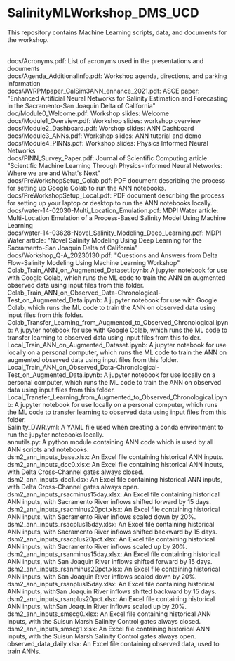 # SalinityMLWorkshop_DMS_UCD<BR>
This repository contains Machine Learning scripts, data, and documents for the workshop.<BR><BR>

docs/Acronyms.pdf: List of acronyms used in the presentations and documents<BR>
docs/Agenda_AdditionalInfo.pdf: Workshop agenda, directions, and parking information<BR>
docs/JWRPMpaper_CalSim3ANN_enhance_2021.pdf: ASCE paper: "Enhanced Artificial Neural Networks for Salinity Estimation and Forecasting in the Sacramento-San Joaquin Delta of California"<BR>
doc/Module0_Welcome.pdf: Workshop slides: Welcome <BR>
docs/Module1_Overview.pdf: Workshop slides: workshop overview<BR>
docs/Module2_Dashboard.pdf: Worshop slides: ANN Dashboard<BR>
docs/Module3_ANNs.pdf: Workshop slides: ANN tutorial and demo<BR>
docs/Module4_PINNs.pdf: Workshop slides: Physics Informed Neural Networks<BR>
docs/PINN_Survey_Paper.pdf: Journal of Scientific Computing article: "Scientific Machine Learning Through Physics-Informed Neural Networks: Where we are and What's Next"<BR>
docs/PreWorkshopSetup_Colab.pdf: PDF document describing the process for setting up Google Colab to run the ANN notebooks. <BR>
docs/PreWorkshopSetup_Local.pdf: PDF document describing the process for setting up your laptop or desktop to run the ANN notebooks locally. <BR>
docs/water-14-02030-Multi_Location_Emulation.pdf: MDPI Water article: Multi-Location Emulation of a Process-Based Salinity Model Using Machine Learning <BR>
docs/water-14-03628-Novel_Salinity_Modeling_Deep_Learning.pdf: MDPI Water article: "Novel Salinity Modeling Using Deep Learning for the Sacramento-San Joaquin Delta of California"<BR>
docs/Workshop_Q-A_20230130.pdf: "Questions and Answers from Delta Flow-Salinity Modeling Using Machine Learning Workshop"<BR>
Colab_Train_ANN_on_Augmented_Dataset.ipynb: A jupyter notebook for use with Google Colab, which runs the ML code to train the ANN on augmented observed data using input files from this folder.<BR>
Colab_Train_ANN_on_Observed_Data-Chronological-Test_on_Augmented_Data.ipynb: A jupyter notebook for use with Google Colab, which runs the ML code to train the ANN on observed data using input files from this folder. <BR>
Colab_Transfer_Learning_from_Augmented_to_Observed_Chronological.ipynb: A jupyter notebook for use with Google Colab, which runs the ML code to transfer learning to observed data using input files from this folder. <BR>
Local_Train_ANN_on_Augmented_Dataset.ipynb: A jupyter notebook for use locally on a personal computer, which runs the ML code to train the ANN on augmented observed data using input files from this folder.<BR>
Local_Train_ANN_on_Observed_Data-Chronological-Test_on_Augmented_Data.ipynb: A jupyter notebook for use locally on a personal computer, which runs the ML code to train the ANN on observed data using input files from this folder. <BR>
Local_Transfer_Learning_from_Augmented_to_Observed_Chronological.ipynb: A jupyter notebook for use locally on a personal computer, which runs the ML code to transfer learning to observed data using input files from this folder. <BR>
Salinity_DWR.yml: A YAML file used when creating a conda environment to run the jupyter notebooks locally. <BR>
annutils.py: A python module containing ANN code which is used by all ANN scripts and notebooks.<BR>
dsm2_ann_inputs_base.xlsx: An Excel file containing historical ANN inputs. <BR>
dsm2_ann_inputs_dcc0.xlsx: An Excel file containing historical ANN inputs, with Delta Cross-Channel gates always closed. <BR>
dsm2_ann_inputs_dcc1.xlsx: An Excel file containing historical ANN inputs, with Delta Cross-Channel gates always open. <BR>
dsm2_ann_inputs_rsacminus15day.xlsx: An Excel file containing historical ANN inputs, with Sacramento River inflows shifted forward by 15 days.<BR>
dsm2_ann_inputs_rsacminus20pct.xlsx: An Excel file containing historical ANN inputs, with Sacramento River inflows scaled down by 20%.<BR>
dsm2_ann_inputs_rsacplus15day.xlsx: An Excel file containing historical ANN inputs, with Sacramento River inflows shifted backward by 15 days.<BR>
dsm2_ann_inputs_rsacplus20pct.xlsx: An Excel file containing historical ANN inputs, with Sacramento River inflows scaled up by 20%.<BR>
dsm2_ann_inputs_rsanminus15day.xlsx: An Excel file containing historical ANN inputs, with San Joaquin River inflows shifted forward by 15 days.<BR>
dsm2_ann_inputs_rsanminus20pct.xlsx: An Excel file containing historical ANN inputs, with San Joaquin River inflows scaled down by 20%.<BR>
dsm2_ann_inputs_rsanplus15day.xlsx: An Excel file containing historical ANN inputs, withSan Joaquin River inflows shifted backward by 15 days. <BR>
dsm2_ann_inputs_rsanplus20pct.xlsx: An Excel file containing historical ANN inputs, withSan Joaquin River inflows scaled up by 20%.<BR>
dsm2_ann_inputs_smscg0.xlsx: An Excel file containing historical ANN inputs, with the Suisun Marsh Salinity Control gates always closed. <BR>
dsm2_ann_inputs_smscg1.xlsx: An Excel file containing historical ANN inputs, with the Suisun Marsh Salinity Control gates always open.<BR>
observed_data_daily.xlsx: An Excel file containing observed data, used to train ANNs.<BR>
